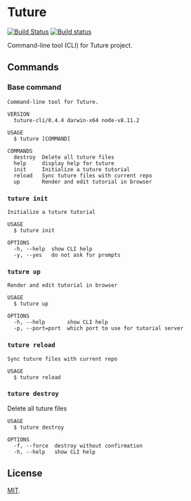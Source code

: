 # Tuture

[![Build Status](https://travis-ci.com/tutureproject/cli.svg?branch=master)](https://travis-ci.com/tutureproject/cli)
[![Build status](https://ci.appveyor.com/api/projects/status/j1l7dkyhhyxfjdyr?svg=true)](https://ci.appveyor.com/project/mRcfps/tuture)

Command-line tool (CLI) for Tuture project.

## Commands

### Base command

```
Command-line tool for Tuture.

VERSION
  tuture-cli/0.4.4 darwin-x64 node-v8.11.2

USAGE
  $ tuture [COMMAND]

COMMANDS
  destroy  Delete all tuture files
  help     display help for tuture
  init     Initialize a tuture tutorial
  reload   Sync tuture files with current repo
  up       Render and edit tutorial in browser
```

### `tuture init`

```
Initialize a tuture tutorial

USAGE
  $ tuture init

OPTIONS
  -h, --help  show CLI help
  -y, --yes   do not ask for prompts
```

### `tuture up`

```
Render and edit tutorial in browser

USAGE
  $ tuture up

OPTIONS
  -h, --help       show CLI help
  -p, --port=port  which port to use for tutorial server
```

### `tuture reload`

```
Sync tuture files with current repo

USAGE
  $ tuture reload
```

### `tuture destroy`

Delete all tuture files

```
USAGE
  $ tuture destroy

OPTIONS
  -f, --force  destroy without confirmation
  -h, --help   show CLI help
```

## License

[MIT](LICENSE).
